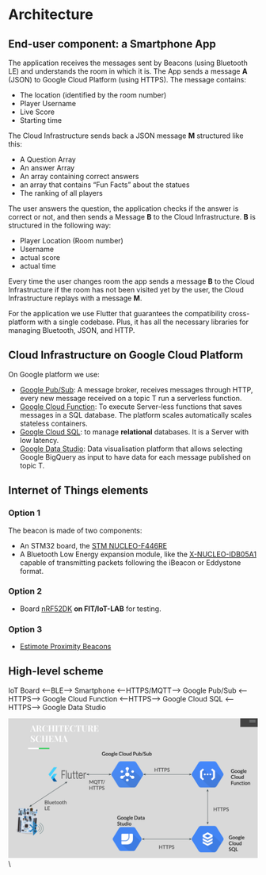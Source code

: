 # Architecture

## End-user component: a Smartphone App

The application receives the messages sent by Beacons (using Bluetooth LE) and understands the room in which it is.
The App sends a message **A** (JSON) to Google Cloud Platform (using HTTPS). The message contains:

- The location (identified by the room number)
- Player Username
- Live Score
- Starting time

The Cloud Infrastructure sends back a JSON message **M** structured like this:

- A Question Array
- An answer Array
- An array containing correct answers
- an array that contains “Fun Facts” about the statues
- The ranking of all players

The user answers the question, the application checks if the answer is correct or not, and then sends a Message **B** to the Cloud Infrastructure. **B** is structured in the following way:

- Player Location (Room number)
- Username
- actual score
- actual time

Every time the user changes room the app sends a message **B** to the Cloud Infrastructure if the room has not been visited yet by the user, the Cloud Infrastructure replays with a message **M**.

For the application we use Flutter that guarantees the compatibility cross-platform with a single codebase. Plus, it has all the necessary libraries for managing Bluetooth, JSON, and HTTP.

## Cloud Infrastructure on Google Cloud Platform

On Google platform we use:

- [Google Pub/Sub](https://cloud.google.com/pubsub?hl=it): A message broker, receives messages through HTTP, every new message received on a topic T run a serverless function.
- [Google Cloud Function](https://cloud.google.com/functions?hl=it): To execute Server-less functions that saves messages in a SQL database. The platform scales automatically scales stateless containers.
- [Google Cloud SQL](https://cloud.google.com/sql/): to manage **relational** databases. It is a Server with low latency.
- [Google Data Studio](https://datastudio.google.com/): Data visualisation platform that allows selecting Google BigQuery as input to have data for each message published on topic T.

## Internet of Things elements

### Option 1

The beacon is made of two components:

- An STM32 board, the [STM NUCLEO-F446RE](https://www.st.com/en/evaluation-tools/nucleo-f446re.html)
- A Bluetooth Low Energy expansion module, like the [X-NUCLEO-IDB05A1](https://www.st.com/en/ecosystems/x-nucleo-idb05a1.html) capable of transmitting packets following the iBeacon or Eddystone format.

### Option 2

- Board [nRF52DK](https://www.nordicsemi.com/Software-and-Tools/Development-Kits/nRF52-DK) **on FIT/IoT-LAB** for testing.

### Option 3

- [Estimote Proximity Beacons](https://estimote.com/)

## High-level scheme

IoT Board <--BLE--> Smartphone <--HTTPS/MQTT--> Google Pub/Sub <--HTTPS--> Google Cloud Function <--HTTPS--> Google Cloud SQL <--HTTPS--> Google Data Studio

![Architecture](https://github.com/federicoInserra/Big-Project-IoT/blob/master/photo/arch.png)\

